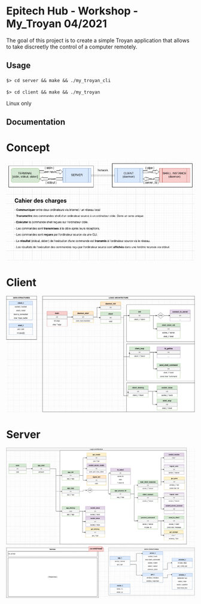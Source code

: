 # Epitech Hub - Workshop - My_Troyan 04/2021
The goal of this project is to create a simple Troyan application that allows to take discreetly the control of a computer remotely. 

## Usage
`$> cd server && make && ./my_troyan_cli`

`$> cd client && make && ./my_troyan`


Linux only

## Documentation

# Concept
![concept](.github/img/my_troyan-Concept.jpg)

# Client
![Client](.github/img/my_troyan-client_Troyan.jpg)

# Server
![Server](.github/img/my_troyan-server_Attack.jpg)
